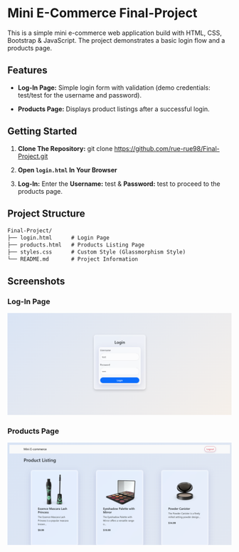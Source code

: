 # Mini E-Commerce Final-Project

This is a simple mini e-commerce web application build with HTML, CSS, Bootstrap & JavaScript. The project demonstrates a basic login flow and a products page.

## Features

- **Log-In Page:**
    Simple login form with validation (demo credentials: test/test for the username and password).

- **Products Page:**
    Displays product listings after a successful login.

## Getting Started

1. **Clone The Repository:** git clone https://github.com/rue-rue98/Final-Project.git

2. **Open `login.html` In Your Browser**

3. **Log-In:**
    Enter the **Username:** test & **Password:** test to proceed to the products page.

## Project Structure

```
Final-Project/
├── login.html      # Login Page
├── products.html   # Products Listing Page
├── styles.css      # Custom Style (Glassmorphism Style)
└── README.md       # Project Information
```

## Screenshots

### Log-In Page
![Log-In Page](Images/loginpage.png)

### Products Page
![Products Page](Images/productspage.png)